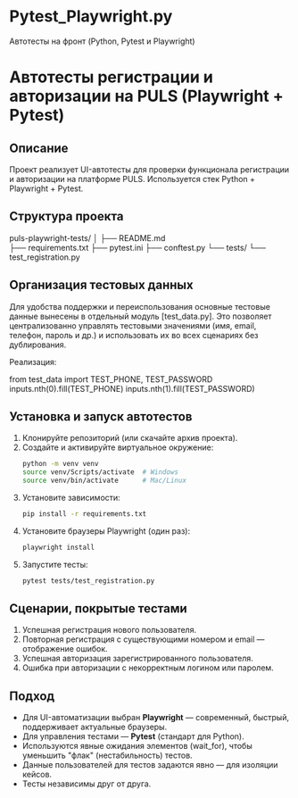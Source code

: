 # Pytest_Playwright.py
Автотесты на фронт (Python, Pytest и Playwright)
# Автотесты регистрации и авторизации на PULS (Playwright + Pytest)

## Описание
Проект реализует UI-автотесты для проверки функционала регистрации и авторизации на платформе PULS. Используется стек Python + Playwright + Pytest.

## Структура проекта
puls-playwright-tests/
│
├── README.md              
├── requirements.txt
├── pytest.ini
├── conftest.py
└── tests/
    └── test_registration.py


## Организация тестовых данных
Для удобства поддержки и переиспользования основные тестовые данные вынесены в отдельный модуль [test_data.py]. Это позволяет централизованно управлять тестовыми значениями (имя, email, телефон, пароль и др.) и использовать их во всех сценариях без дублирования.

Реализация:

from test_data import TEST_PHONE, TEST_PASSWORD
inputs.nth(0).fill(TEST_PHONE)
inputs.nth(1).fill(TEST_PASSWORD)

## Установка и запуск автотестов

1. Клонируйте репозиторий (или скачайте архив проекта).
2. Создайте и активируйте виртуальное окружение:
    ```sh
    python -m venv venv
    source venv/Scripts/activate  # Windows
    source venv/bin/activate      # Mac/Linux
    ```
3. Установите зависимости:
    ```sh
    pip install -r requirements.txt
    ```
4. Установите браузеры Playwright (один раз):
    ```sh
    playwright install
    ```
5. Запустите тесты:
    ```sh
    pytest tests/test_registration.py
    ```

## Сценарии, покрытые тестами

1. Успешная регистрация нового пользователя.
2. Повторная регистрация с существующими номером и email — отображение ошибок.
3. Успешная авторизация зарегистрированного пользователя.
4. Ошибка при авторизации с некорректным логином или паролем.

## Подход
- Для UI-автоматизации выбран **Playwright** — современный, быстрый, поддерживает актуальные браузеры.
- Для управления тестами — **Pytest** (стандарт для Python).
- Используются явные ожидания элементов (wait_for), чтобы уменьшить "флак" (нестабильность) тестов.
- Данные пользователей для тестов задаются явно — для изоляции кейсов.
- Тесты независимы друг от друга.

